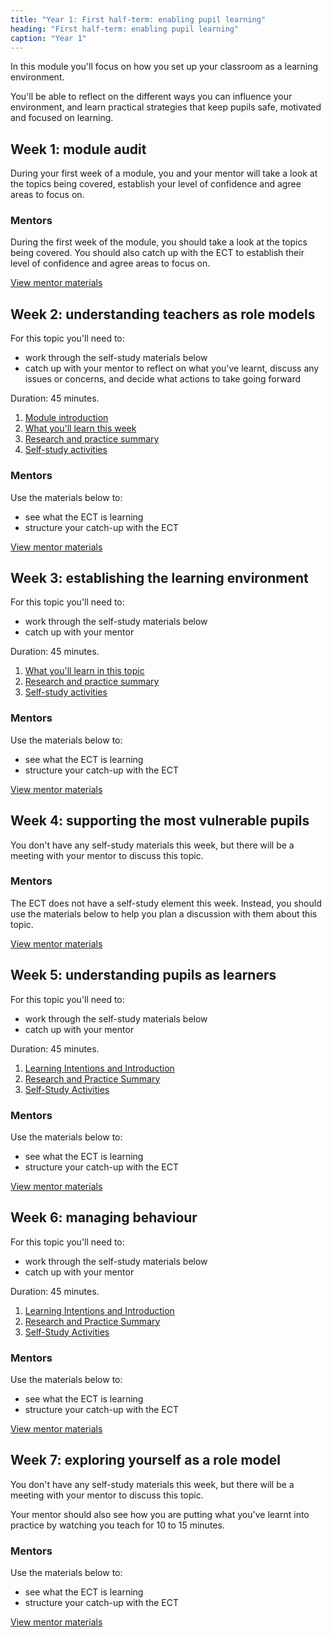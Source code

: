 ```yaml
---
title: "Year 1: First half-term: enabling pupil learning"
heading: "First half-term: enabling pupil learning"
caption: "Year 1"
---
```


In this module you'll focus on how you set up your classroom as a learning environment.

You'll be able to reflect on the different ways you can influence your environment, and learn practical strategies that keep pupils safe, motivated and focused on learning.

## Week 1: module audit

During your first week of a module, you and your mentor will take a look at the topics being covered, establish your level of confidence and agree areas to focus on.


### Mentors

During the first week of the module, you should take a look at the topics being covered. You should also catch up with the ECT to establish their level of confidence and agree areas to focus on.

[View mentor materials](/ucl/year-1-enabling-pupil-learning/autumn-week-1-mentor-materials)

## Week 2: understanding teachers as role models

For this topic you'll need to:

- work through the self-study materials below
- catch up with your mentor to reflect on what you've learnt, discuss any issues or concerns, and decide what actions to take going forward

Duration: 45 minutes.

1. [Module introduction](/ucl/year-1-enabling-pupil-learning/autumn-week-2-ect-module-introduction)
2. [What you'll learn this week](/ucl/year-1-enabling-pupil-learning/autumn-week-2-ect-what-you'll-learn-this-week)
3. [Research and practice summary](/ucl/year-1-enabling-pupil-learning/autumn-week-2-ect-research-and-practice-summary)
4. [Self-study activities](/ucl/year-1-enabling-pupil-learning/autumn-week-2-ect-self-study-activities)

### Mentors

Use the materials below to:

- see what the ECT is learning
- structure your catch-up with the ECT

[View mentor materials](/ucl/year-1-enabling-pupil-learning/autumn-week-2-mentor-materials)

## Week 3: establishing the learning environment

For this topic you'll need to:

- work through the self-study materials below
- catch up with your mentor

Duration: 45 minutes.

1. [What you'll learn in this topic](/ucl/year-1-enabling-pupil-learning/autumn-week-3-ect-what-you'll-learn-in-this-topic)
2. [Research and practice summary](/ucl/year-1-enabling-pupil-learning/autumn-week-3-ect-research-and-practice-summary)
3. [Self-study activities](/ucl/year-1-enabling-pupil-learning/autumn-week-3-ect-self-study-activities)

### Mentors

Use the materials below to:

- see what the ECT is learning
- structure your catch-up with the ECT

[View mentor materials](/ucl/year-1-enabling-pupil-learning/autumn-week-3-mentor-materials)

## Week 4: supporting the most vulnerable pupils

You don't have any self-study materials this week, but there will be a meeting with your mentor to discuss this topic.


### Mentors

The ECT does not have a self-study element this week. Instead, you should use the materials below to help you plan a discussion with them about this topic.

[View mentor materials](/ucl/year-1-enabling-pupil-learning/autumn-week-4-mentor-materials)

## Week 5: understanding pupils as learners

For this topic you'll need to:

- work through the self-study materials below
- catch up with your mentor

Duration: 45 minutes.

1. [Learning Intentions and Introduction](/ucl/year-1-enabling-pupil-learning/autumn-week-5-ect-learning-intentions-and-introduction)
2. [Research and Practice Summary](/ucl/year-1-enabling-pupil-learning/autumn-week-5-ect-research-and-practice-summary)
3. [Self-Study Activities](/ucl/year-1-enabling-pupil-learning/autumn-week-5-ect-self-study-activities)

### Mentors

Use the materials below to:

- see what the ECT is learning
- structure your catch-up with the ECT

[View mentor materials](/ucl/year-1-enabling-pupil-learning/autumn-week-5-mentor-materials)

## Week 6: managing behaviour

For this topic you'll need to:

- work through the self-study materials below
- catch up with your mentor

Duration: 45 minutes.

1. [Learning Intentions and Introduction](/ucl/year-1-enabling-pupil-learning/autumn-week-6-ect-learning-intentions-and-introduction)
2. [Research and Practice Summary](/ucl/year-1-enabling-pupil-learning/autumn-week-6-ect-research-and-practice-summary)
3. [Self-Study Activities](/ucl/year-1-enabling-pupil-learning/autumn-week-6-ect-self-study-activities)

### Mentors

Use the materials below to:

- see what the ECT is learning
- structure your catch-up with the ECT

[View mentor materials](/ucl/year-1-enabling-pupil-learning/autumn-week-6-mentor-materials)

## Week 7: exploring yourself as a role model

You don't have any self-study materials this week, but there will be a meeting with your mentor to discuss this topic.

Your mentor should also see how you are putting what you've learnt into practice by watching you teach for 10 to 15 minutes.


### Mentors

Use the materials below to:

- see what the ECT is learning
- structure your catch-up with the ECT

[View mentor materials](/ucl/year-1-enabling-pupil-learning/autumn-week-7-mentor-materials)
